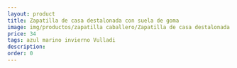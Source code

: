 ```yaml
---
layout: product
title: Zapatilla de casa destalonada con suela de goma
image: img/productos/zapatilla caballero/Zapatilla de casa destalonada con suela de goma=34=azul marino invierno Vulladi.webp
price: 34
tags: azul marino invierno Vulladi
description: 
order: 0
---
```

